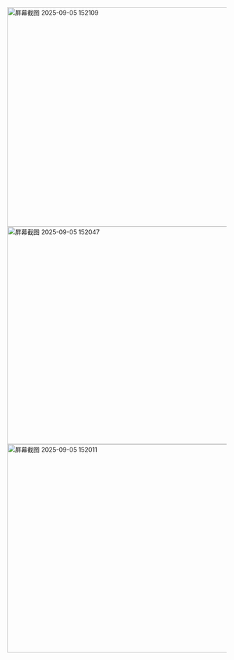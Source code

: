 <img width="952" height="502" alt="屏幕截图 2025-09-05 152109" src="https://github.com/user-attachments/assets/8ca2d31a-97e6-4609-a788-2a0a51259259" />
<img width="951" height="498" alt="屏幕截图 2025-09-05 152047" src="https://github.com/user-attachments/assets/d78c1a5b-7661-4d58-a5d8-1e94ad49e2bd" />
<img width="954" height="477" alt="屏幕截图 2025-09-05 152011" src="https://github.com/user-attachments/assets/f5c55b3a-e01a-4d5f-85e6-b08f3e04406f" />
